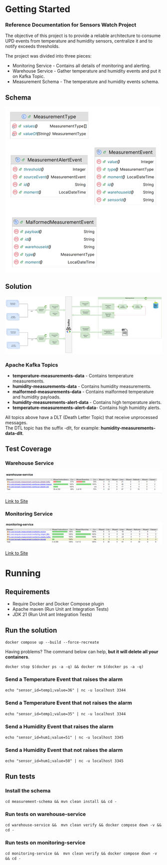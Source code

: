 # Getting Started

### Reference Documentation for Sensors Watch Project

The objective of this project is to provide a reliable architecture to consume UPD
events from temperature and humidity sensors, centralize it and to notify exceeds thresholds.

The project was divided into three pieces:

* Monitoring Service - Contains all details of monitoring and alerting.
* Warehouse Service - Gather temperature and humidity events and put it on Kafka Topic.
* Measurement Schema - The temperature and humidity events schema.

## Schema

![alt text](doc/schema-small.png "Architecture")

## Solution

![alt text](doc/measurement-solution.drawio.png "Architecture")

### Apache Kafka Topics

* **temperature-measurements-data** - Contains temperature measurements.
* **humidity-measurements-data** - Contains humidity measurements.
* **malformed-measurements-data** - Contains malformed temperature and humidity payloads.
* **humidity-measurements-alert-data** - Contains high temperature alerts.
* **temperature-measurements-alert-data**- Contains high humidity alerts.

All topics above have a DLT (Death Letter Topic) that receive unprocessed messages.  
The DTL topic has the suffix -dlt, for example: **humidity-measurements-data-dlt**.

## Test Coverage

### Warehouse Service

![alt text](doc/warehouse-site/img.png "Warehouse test coverage")

[Link to Site](doc/warehouse-site/jacoco/index.html)

### Monitoring Service

![alt text](doc/monitoring-site/img.png "Monitoring test coverage")

[Link to Site](doc/monitoring-site/jacoco/index.html)

# Running

## Requirements

* Require Docker and Docker Compose plugin
* Apache maven (Run Unit ant Integration Tests)
* JDK 21 (Run Unit ant Integration Tests)

## Run the solution

````shell
docker compose up --build --force-recreate
````

Having problems? The command below can help, **but it will delete all your containers**.

````shell
docker stop $(docker ps -a -q) && docker rm $(docker ps -a -q)
````

### Send a Temperature Event that raises the alarm

````shell
echo "sensor_id=temp1;value=36" | nc -u localhost 3344
````
### Send a Temperature Event that not raises the alarm

````shell
echo "sensor_id=temp1;value=35" | nc -u localhost 3344
````

### Send a Humidity Event that raises the alarm

````shell
echo "sensor_id=hum1;value=51" | nc -u localhost 3345
````
### Send a Humidity Event that not raises the alarm

````shell
echo "sensor_id=hum1;value=50" | nc -u localhost 3345
````

## Run tests

### Install the schema

````shell
cd measurement-schema && mvn clean install && cd -
````

### Run tests on warehouse-service

````shell
cd warehouse-service &&  mvn clean verify && docker compose down -v && cd -
````

### Run tests on monitoring-service

````shell
cd monitoring-service &&  mvn clean verify && docker compose down -v && cd -
````